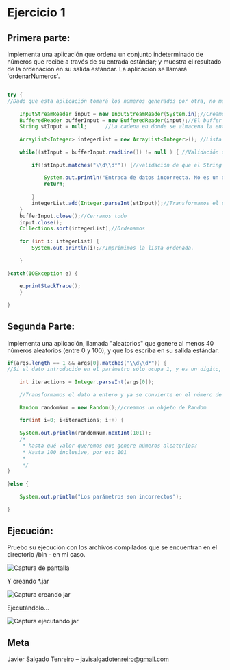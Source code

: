 # Ejercicio 1

## Primera parte: 
Implementa una aplicación que ordena un conjunto indeterminado de números que recibe a través de su entrada estándar; y muestra el resultado de la ordenación en su salida estándar. La aplicación se llamará 'ordenarNumeros'.


```java

try {
//Dado que esta aplicación tomará los números generados por otra, no me entretendré en realizar la entrada mediante teclado.
			
	InputStreamReader input = new InputStreamReader(System.in);//Creamos la entrada
	BufferedReader bufferInput = new BufferedReader(input);//El buffer
	String stInput = null;		//La cadena en donde se almacena la entrada.
			
	ArrayList<Integer> integerList = new ArrayList<Integer>(); //Lista de números para poder ordenarlos mediante "sort"
			
	while((stInput = bufferInput.readLine()) != null ) { //Validación de entrada.
				
		if(!stInput.matches("\\d\\d*")) {//validación de que el String pueda ser un dígito.
					
			System.out.println("Entrada de datos incorrecta. No es un dígito.");
			return;
				
		}
		integerList.add(Integer.parseInt(stInput));//Transformamos el scInput (String) en entero para añadirlo a la colección y poder ordenarlo.
	}
	bufferInput.close();//Cerramos todo
	input.close();
	Collections.sort(integerList);//Ordenamos
			
	for (int i: integerList) {
		System.out.println(i);//Imprimimos la lista ordenada.
			
	}
			
}catch(IOException e) {
			
	e.printStackTrace();
	}
		
}
```

## Segunda Parte:
Implementa una aplicación, llamada "aleatorios" que genere al menos 40 números aleatorios (entre 0 y 100), y que los escriba en su salida estándar.
```java 
if(args.length == 1 && args[0].matches("\\d\\d*")) { 
//Si el dato introducido en el parámetro sólo ocupa 1, y es un dígito, entonces
			
	int iteractions = Integer.parseInt(args[0]);
			
	//Transformamos el dato a entero y ya se convierte en el número de repeticiones de aleatorios que queremos
			
	Random randomNum = new Random();//creamos un objeto de Random
			
	for(int i=0; i<iteractions; i++) {
				
	System.out.println(randomNum.nextInt(101));
	/*
	 * hasta qué valor queremos que genere números aleatorios?
	 * Hasta 100 inclusive, por eso 101
	 *
	 */
}
			
}else {
			
	System.out.println("Los parámetros son incorrectos");
			
}
```
## Ejecución:
Pruebo su ejecución con los archivos compilados que se encuentran en el directorio /bin - en mi caso.

![Captura de pantalla](http://subirimagen.me/uploads/20181124125648.png)

Y creando *.jar 

![Captura creando jar](http://subirimagen.me/uploads/20181124130506.png)

Ejecutándolo...

![Captura ejecutando jar](http://subirimagen.me/uploads/20181124130329.png)



## Meta

Javier Salgado Tenreiro – javisalgadotenreiro@gmail.com


